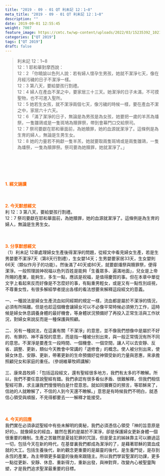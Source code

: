 ```yaml
---
title: "2019 - 09 - 01 QT 利未記 12：1~8"
meta_title: "2019 - 09 - 01 QT 利未記 12：1~8"
description: ""
date: 2019-09-01 12:55:45
weight: 7007
feature_image: https://cmtc.tw/wp-content/uploads/2022/03/15235392_10211799862337740_180693556567566654_o-1.webp
categories: ["QT 2019"]
tags: ["QT 2019"]
draft: false
---
```


<blockquote>利未記 12：1~8<br />
12：1 耶和華對摩西說：<br />
12：2 「你曉諭以色列人說：若有婦人懷孕生男孩，她就不潔淨七天，像在月經污穢的日子不潔淨一樣。<br />
12：3 第八天，要給嬰孩行割禮。<br />
12：4 婦人在產血不潔之中，要家居三十三天。她潔淨的日子未滿，不可摸聖物，也不可進入聖所。<br />
12：5 她若生女孩，就不潔淨兩個七天，像污穢的時候一樣，要在產血不潔之中，家居六十六天。<br />
12：6 「滿了潔淨的日子，無論是為男孩是為女孩，她要把一歲的羊羔為燔祭，一隻雛鴿或是一隻斑鳩為贖罪祭，帶到會幕門口交給祭司。<br />
12：7 祭司要獻在耶和華面前，為她贖罪，她的血源就潔淨了。這條例是為生育的婦人，無論是生男生女。<br />
12：8 她的力量若不夠獻一隻羊羔，她就要取兩隻斑鳩或是兩隻雛鴿，一隻為燔祭，一隻為贖罪祭。祭司要為她贖罪，她就潔淨了。」</blockquote><br />
&nbsp;<br />
<br />
&nbsp;<br />
<br />
<span style="color: #ff6600;"><strong>1. </strong><strong>經文誦讀</strong></span><br />
<br />
<span style="color: #ff6600;"><strong> </strong></span><br />
<br />
<span style="color: #ff6600;"><strong>2. 今天默想</strong><strong>經文<br />
</strong></span>利 12：3 第八天，要給嬰孩行割禮。<br />
12：7 祭司要獻在耶和華面前，為她贖罪，她的血源就潔淨了。這條例是為生育的婦人，無論是生男生女。<br />
<br />
&nbsp;<br />
<br />
<span style="color: #ff6600;"><strong>3. 分享默想經文<br />
</strong></span>（1）利未記 12章處理婦女生產後得潔淨的問題，從經文中看見婦女生產，若是生男嬰要不潔淨7天（第8天行割禮），生女嬰14天；生男嬰要家居33天，生女嬰則66天（類似作月子的功能）。然後滿了40天或80天，就要獻燔祭與贖罪祭，便得潔淨。一般照理說神祝福以色列百姓是能夠「生養眾多、遍滿地面」，兒女是上帝所賜的產業，能夠生，多生一點，應該是祝福，是值得慶賀的事。但在本章中單從文字上看起來反而好像是不怎麼好的事，有點重男輕女，或是又有一點性別歧視，不尊重女性，有很多解經學者提出各樣的看法想要來解釋這段經文的意義。<br />
<br />
一、一種說法是婦女生產流血如同經期的規定一樣，流血都是屬於不潔淨的情況，必須有所隔離。但是也趁這個機會讓婦女可以不必像平常時候必須勞力工作，這時候是婦女休息調養身體的最好機會，等身體狀況預備好了再投入正常生活與工作狀況，對婦女來說反而是一種保護與照顧。<br />
<br />
二、另有一種說法，在這裏有關「不潔淨」的意思，並不像我們想像中是屬於不好的、有罪的、神不喜悅的意思，而是指一種被分別出來，與一般正常情況有所不同的意思。不潔淨是要產生一段時間、一個機會、一個空間，讓人可以去安靜、反省、調整、更新，類似今天教會中常講的「退修會」的概念。使人被分別出來，使婦女休息、安靜、更新，帶著更新的生命預備好從神領受新的力量與恩惠，來承擔照顧兒女和家庭的重任。（參胡維華牧師講解）<br />
<br />
三、康來昌牧師：「包括這段經文，還有聖經很多地方，我們有太多的不瞭解。所以，我們不要任意說聖經有錯。我們承認有很多看似矛盾、很難解釋，但我們相信聖經可靠，求主讓我們慢慢明白是什麼意思。就如同彌賽亞的預言，等耶穌來了，信祂的人就瞭解了，不信的人到今天還不瞭解。」意思是有時候我們不明白，就憑信心領受與順服，不見得都要去一一解釋才能接受。<br />
<br />
&nbsp;<br />
<br />
<span style="color: #ff6600;"><strong>4. 今天的回應<br />
</strong></span>我們實在必須承認聖經中有些未解明的奧秘，我們必須憑信心領受「神的旨意原是好的」。就像婦女的經血，雖然在舊約是屬於不潔淨，卻是保護婦女更新身體一個很重要的機制。生產之苦雖然是夏娃犯罪的咒詛，但是愛主的姊妹靠主可以勝過這一切，包括今天在新約時代，在基督裏我們都成為潔淨的了，是藉著耶穌的寶血成就的大工。包括生養後代，新約觀念更重要的是屬靈的後代，是生養門徒，是存到永恆的產業，為主帶領更多屬靈的後裔來跟隨主。所以我們學習聖潔的功課，更多一點從更新、安靜、休息、重新得力，重新出發，與神對齊，改變內心被聖靈陶塑，才是我們追求聖潔最重要的目標。<br />
<br />
&nbsp;
        